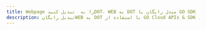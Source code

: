 ---title: Webpage را به  تبدیل کنیدDOT، WEB به DOT مبدل رایگان یا GO SDKdescription: تبدیل رایگانWEB به DOT با استفاده از GO Cloud APIs & SDK همچنین اسناد PDF را در Cloud ایجاد، ویرایش و رندر کنید.---
